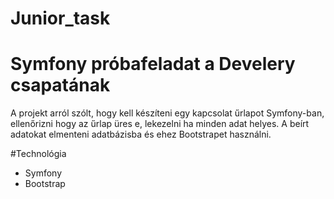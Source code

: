 # Junior_task

# Symfony próbafeladat a Develery csapatának 

A projekt arról szólt, hogy kell készíteni egy kapcsolat űrlapot Symfony-ban, ellenőrizni hogy az űrlap üres e, lekezelni ha minden adat helyes. 
A beírt adatokat elmenteni adatbázisba és ehez Bootstrapet használni.

#Technológia
 - Symfony
 - Bootstrap